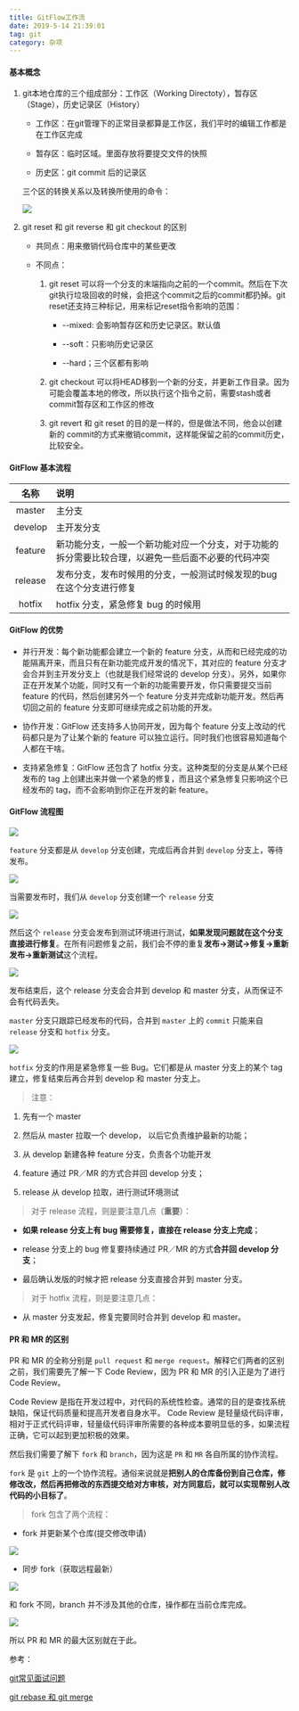 ```yaml
---
title: GitFlow工作流
date: 2019-5-14 21:39:01
tag: git
category: 杂项
---
```


#### 基本概念

1. git本地仓库的三个组成部分：工作区（Working Directoty），暂存区（Stage），历史记录区（History）

    - 工作区：在git管理下的正常目录都算是工作区，我们平时的编辑工作都是在工作区完成
    
    - 暂存区：临时区域。里面存放将要提交文件的快照
    
    - 历史区：git commit 后的记录区
    
    三个区的转换关系以及转换所使用的命令：
    
    ![](https://user-gold-cdn.xitu.io/2017/10/22/47ecaa2f458807fa3793b1b589aeaadd?imageView2/0/w/1280/h/960/format/webp/ignore-error/1)

2. git reset 和 git reverse 和 git checkout 的区别

    - 共同点：用来撤销代码仓库中的某些更改
    
    - 不同点：
    
        1. git reset 可以将一个分支的末端指向之前的一个commit。然后在下次git执行垃圾回收的时候，会把这个commit之后的commit都扔掉。git reset还支持三种标记，用来标记reset指令影响的范围：
        
            - --mixed: 会影响暂存区和历史记录区。默认值
            
            - --soft：只影响历史记录区
            
            - --hard；三个区都有影响
            
        2. git checkout 可以将HEAD移到一个新的分支，并更新工作目录。因为可能会覆盖本地的修改，所以执行这个指令之前，需要stash或者commit暂存区和工作区的修改
        
        3. git revert 和 git reset 的目的是一样的，但是做法不同，他会以创建新的 commit的方式来撤销commit，这样能保留之前的commit历史，比较安全。
        
#### GitFlow 基本流程

名称 | 说明
:---: | :---
master | 主分支
develop | 主开发分支
feature | 新功能分支，一般一个新功能对应一个分支，对于功能的拆分需要比较合理，以避免一些后面不必要的代码冲突
release | 发布分支，发布时候用的分支，一般测试时候发现的bug在这个分支进行修复
hotfix | hotfix 分支，紧急修复 bug 的时候用

#### GitFlow 的优势

- 并行开发：每个新功能都会建立一个新的 feature 分支，从而和已经完成的功能隔离开来，而且只有在新功能完成开发的情况下，其对应的 feature 分支才会合并到主开发分支上（也就是我们经常说的 develop 分支）。另外，如果你正在开发某个功能，同时又有一个新的功能需要开发，你只需要提交当前 feature 的代码，然后创建另外一个 feature 分支并完成新功能开发。然后再切回之前的 feature 分支即可继续完成之前功能的开发。

- 协作开发：GitFlow 还支持多人协同开发，因为每个 feature 分支上改动的代码都只是为了让某个新的 feature 可以独立运行。同时我们也很容易知道每个人都在干啥。

- 支持紧急修复：GitFlow 还包含了 hotfix 分支。这种类型的分支是从某个已经发布的 tag 上创建出来并做一个紧急的修复，而且这个紧急修复只影响这个已经发布的 tag，而不会影响到你正在开发的新 feature。

#### GitFlow 流程图


![](https://user-gold-cdn.xitu.io/2017/10/22/a2616b167151327468d29f7853f3cfca?imageView2/0/w/1280/h/960/format/webp/ignore-error/1)

`feature` 分支都是从 `develop` 分支创建，完成后再合并到 `develop` 分支上，等待发布。


![](https://user-gold-cdn.xitu.io/2017/10/22/09158b9deb6e98109d34792d3efa6fc6?imageView2/0/w/1280/h/960/format/webp/ignore-error/1)

当需要发布时，我们从 `develop` 分支创建一个 `release` 分支


![](https://user-gold-cdn.xitu.io/2017/10/22/1153109c1d591d1015563bb286fcc34e?imageView2/0/w/1280/h/960/format/webp/ignore-error/1)

然后这个 `release` 分支会发布到测试环境进行测试，**如果发现问题就在这个分支直接进行修复**。在所有问题修复之前，我们会不停的重复**发布->测试->修复->重新发布->重新测试**这个流程。


![](https://user-gold-cdn.xitu.io/2017/10/22/e5642b093c22bb22fbd230dd82f71e80?imageView2/0/w/1280/h/960/format/webp/ignore-error/1)

发布结束后，这个 release 分支会合并到 develop 和 master 分支，从而保证不会有代码丢失。

`master` 分支只跟踪已经发布的代码，合并到 `master` 上的 `commit` 只能来自 `release` 分支和 `hotfix` 分支。


![](https://user-gold-cdn.xitu.io/2017/10/22/8cdaeac5336b66d622551994ad805662?imageView2/0/w/1280/h/960/format/webp/ignore-error/1)

`hotfix` 分支的作用是紧急修复一些 Bug。它们都是从 master 分支上的某个 tag 建立，修复结束后再合并到 develop 和 master 分支上。

> 注意：

1. 先有一个 master

2. 然后从 master 拉取一个 develop， 以后它负责维护最新的功能；

3. 从 develop 新建各种 feature 分支，负责各个功能开发

4. feature 通过 PR／MR 的方式合并回 develop 分支；

5. release 从 develop 拉取，进行测试环境测试

> 对于 release 流程，则是要注意几点（**重要**）：

- **如果 release 分支上有 bug 需要修复，直接在 release 分支上完成**；

- release 分支上的 bug 修复要持续通过 PR／MR 的方式**合并回 develop 分支**；

- 最后确认发版的时候才把 release 分支直接合并到 master 分支。

> 对于 hotfix 流程，则是要注意几点：

- 从 master 分支发起，修复完要同时合并到 develop 和 master。

#### PR 和 MR 的区别

PR 和 MR 的全称分别是 `pull request` 和 `merge request`。解释它们两者的区别之前，我们需要先了解一下 Code Review，因为 PR 和 MR 的引入正是为了进行 Code Review。

Code Review 是指在开发过程中，对代码的系统性检查。通常的目的是查找系统缺陷，保证代码质量和提高开发者自身水平。 Code Review 是轻量级代码评审，相对于正式代码评审，轻量级代码评审所需要的各种成本要明显低的多，如果流程正确，它可以起到更加积极的效果。

然后我们需要了解下 `fork` 和 `branch`，因为这是 `PR` 和 `MR` 各自所属的协作流程。

`fork` 是 `git` 上的一个协作流程。通俗来说就是**把别人的仓库备份到自己仓库，修修改改，然后再把修改的东西提交给对方审核，对方同意后，就可以实现帮别人改代码的小目标了**。

> fork 包含了两个流程：

- fork 并更新某个仓库(提交修改申请)

![](https://user-gold-cdn.xitu.io/2017/10/22/b0be58749566c533c105003aaabd5e03?imageView2/0/w/1280/h/960/format/webp/ignore-error/1)

- 同步 fork（获取远程最新）

![](https://user-gold-cdn.xitu.io/2017/10/22/625e29966b3287f81191a6331689f8f4?imageView2/0/w/1280/h/960/format/webp/ignore-error/1)

和 fork 不同，branch 并不涉及其他的仓库，操作都在当前仓库完成。

![](https://user-gold-cdn.xitu.io/2017/10/22/32b40b18b29fb686b2ec80258cda6422?imageView2/0/w/1280/h/960/format/webp/ignore-error/1)

所以 PR 和 MR 的最大区别就在于此。

参考：

[git常见面试问题](https://juejin.im/post/59ecb3976fb9a0452724bde0#heading-4)

[git rebase 和 git merge](https://git-scm.com/book/zh/v2/Git-%E5%88%86%E6%94%AF-%E5%8F%98%E5%9F%BA)